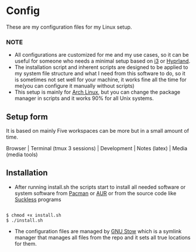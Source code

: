 # Config
These are my configuration files for my Linux setup.
### NOTE
* All configurations are customized for me and my use cases, so it can be useful for someone who needs a minimal setup based on [i3](https://i3wm.org/) or [Hyprland](https://hyprland.org/).
* The installation script and inherent scripts are designed to be applied to my system file structure and what I need from this software to do, so it is sometimes not set well for your machine, it works fine all the time for me(you can configure it manually without scripts)
* This setup is mainly for [Arch Linux](https://archlinux.org/), but you can change the package manager in scripts and it works 90% for all Unix systems.
## Setup form
It is based on mainly Five workspaces can be more but in a small amount of time.

Browser | Terminal (tmux 3 sessions) | Development | Notes (latex) | Media (media tools)
## Installation
* After running install.sh the scripts start to install all needed software or system software from [Pacman](https://wiki.archlinux.org/title/Pacman) or [AUR](https://wiki.archlinux.org/title/Arch_User_Repository) or from the source code like [Suckless](https://suckless.org/) programs

```console

$ chmod +x install.sh
$ ./install.sh

```
* The configuration files are managed by [GNU Stow](https://www.gnu.org/software/stow/) which is a symlink manager that manages all files from the repo and it sets all true locations for them.
